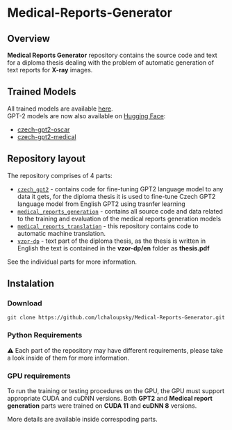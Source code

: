 # Medical-Reports-Generator
## Overview
**Medical Reports Generator** repository contains the source code and text for a diploma thesis dealing with the problem of automatic generation of text reports for **X-ray** images.

## Trained Models
All trained models are available [here](https://owncloud.cesnet.cz/index.php/s/14CyySiWDFPKyr8).\
GPT-2 models are now also available on [Hugging Face](https://huggingface.co/lchaloupsky):
* [czech-gpt2-oscar](https://huggingface.co/lchaloupsky/czech-gpt2-oscar)
* [czech-gpt2-medical](https://huggingface.co/lchaloupsky/czech-gpt2-medical)

## Repository layout
The repository comprises of 4 parts:
* [`czech_gpt2`](./czech_gpt2/) - contains code for fine-tuning GPT2 language model to any data it gets, for the diploma thesis it is used to fine-tune Czech GPT2 language model from English GPT2 using trasnfer learning
* [`medical_reports_generation`](./medical_reports_generation/) - contains all source code and data related to the training and evaluation of the medical reports generation models
* [`medical_reports_translation`](./medical_reports_translation/) - this repository contains code to automatic machine translation.
* [`vzor-dp`](./vzor-dp/) - text part of the diploma thesis, as the thesis is written in English the text is contained in the **vzor-dp/en** folder as **thesis.pdf**

See the individual parts for more information.

## Instalation
### Download
```git
git clone https://github.com/lchaloupsky/Medical-Reports-Generator.git
```

### Python Requirements
:warning: Each part of the repository may have different requirements, please take a look inside of them for more information.

### GPU requirements
To run the training or testing procedures on the GPU, the GPU must support appropriate CUDA and cuDNN versions. Both **GPT2** and **Medical report generation** parts were trained on **CUDA 11** and **cuDNN 8** versions. 

More details are available inside correspoding parts.
